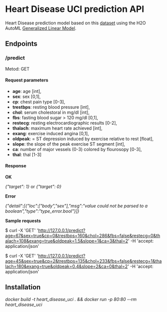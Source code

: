 # Heart Disease UCI prediction API
Heart Disease prediction model based on this [dataset](https://archive.ics.uci.edu/ml/datasets/Heart+Diseaset) using the H2O AutoML [Generalized Linear Model](https://docs.h2o.ai/h2o/latest-stable/h2o-docs/data-science/glm.html). 

## Endpoints
### /predict
Metod: GET

#### Request parameters
- **age**: age [int],
- **sex**: sex [0,1],
- **cp**: chest pain type [0-3],
- **trestbps**: resting blood pressure [int],
- **chol**: serum cholestoral in mg/dl [int],
- **fbs**: fasting blood sugar > 120 mg/dl [0,1],
- **restecg**: resting electrocardiographic results [0-2],
- **thalach**: maximum heart rate achieved [int],
- **exang**: exercise induced angina [0,1],
- **oldpeak**: = ST depression induced by exercise relative to rest [float],
- **slope**: the slope of the peak exercise ST segment [int],
- **ca**: number of major vessels (0-3) colored by flourosopy [0-3],
- **thal**: thal [1-3]

#### Response

**OK**

*{"target": 1}* or *{"target": 0}*

**Error**

*{"detail":[{"loc":["body","sex"],"msg":"value could not be parsed to a boolean","type":"type_error.bool"}]}*

**Sample requests**

$ curl -X 'GET' 'http://127.0.0.1/predict?age=67&sex=true&cp=0&trestbps=160&chol=286&fbs=false&restecg=0&thalach=108&exang=true&oldpeak=1.5&slope=1&ca=3&thal=2' -H 'accept: application/json'

$ curl -X 'GET' 'http://127.0.0.1/predict?age=45&sex=true&cp=2&trestbps=135&chol=233&fbs=false&restecg=1&thalach=180&exang=true&oldpeak=0.4&slope=2&ca=0&thal=2' -H 'accept: application/json'

## Installation
*docker build -t heart_disease_uci . && docker run -p 80:80 --rm heart_disease_uci*
